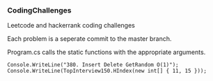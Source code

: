 ### CodingChallenges

Leetcode and hackerrank coding challenges

Each problem is a seperate commit to the master branch.

Program.cs calls the static functions with the appropriate arguments.

```
Console.WriteLine("380. Insert Delete GetRandom O(1)");
Console.WriteLine(TopInterview150.HIndex(new int[] { 11, 15 }));
```

